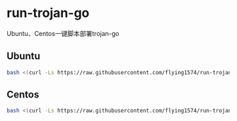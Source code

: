 # run-trojan-go
Ubuntu、Centos一键脚本部署trojan-go


## Ubuntu
```bash
bash <(curl -Ls https://raw.githubusercontent.com/flying1574/run-trojan-go/master/ubuntu-run.sh)
```

## Centos
```bash
bash <(curl -Ls https://raw.githubusercontent.com/flying1574/run-trojan-go/master/centos-run.sh)
```
